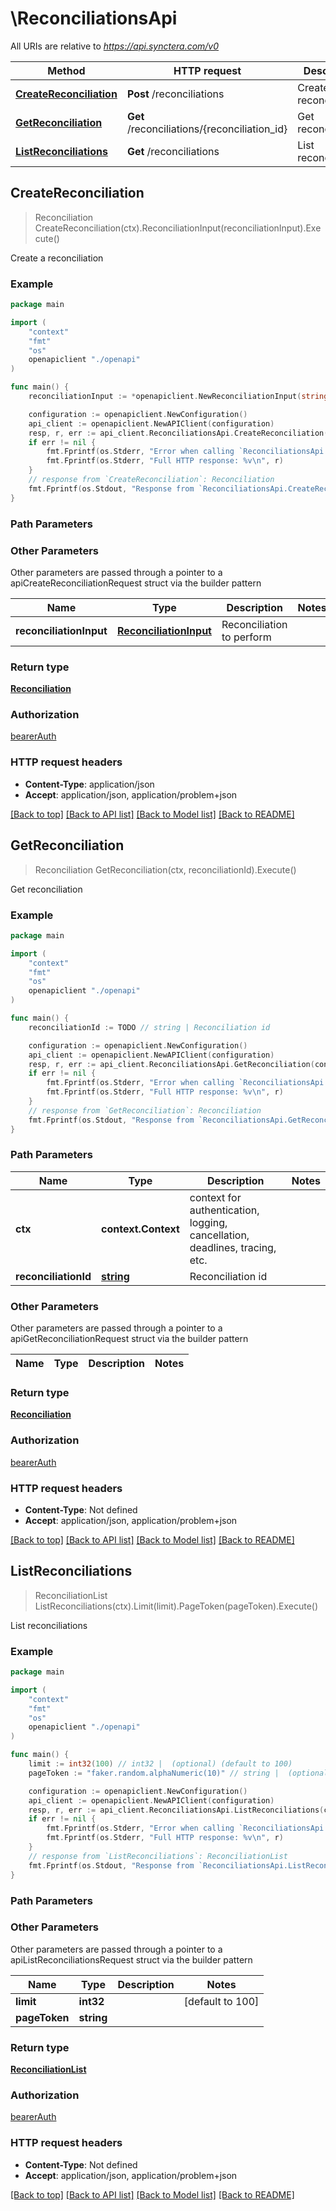 # \ReconciliationsApi

All URIs are relative to *https://api.synctera.com/v0*

Method | HTTP request | Description
------------- | ------------- | -------------
[**CreateReconciliation**](ReconciliationsApi.md#CreateReconciliation) | **Post** /reconciliations | Create a reconciliation
[**GetReconciliation**](ReconciliationsApi.md#GetReconciliation) | **Get** /reconciliations/{reconciliation_id} | Get reconciliation
[**ListReconciliations**](ReconciliationsApi.md#ListReconciliations) | **Get** /reconciliations | List reconciliations



## CreateReconciliation

> Reconciliation CreateReconciliation(ctx).ReconciliationInput(reconciliationInput).Execute()

Create a reconciliation



### Example

```go
package main

import (
    "context"
    "fmt"
    "os"
    openapiclient "./openapi"
)

func main() {
    reconciliationInput := *openapiclient.NewReconciliationInput(string(123), "faker.random.alphaNumeric(14)") // ReconciliationInput | Reconciliation to perform (optional)

    configuration := openapiclient.NewConfiguration()
    api_client := openapiclient.NewAPIClient(configuration)
    resp, r, err := api_client.ReconciliationsApi.CreateReconciliation(context.Background()).ReconciliationInput(reconciliationInput).Execute()
    if err != nil {
        fmt.Fprintf(os.Stderr, "Error when calling `ReconciliationsApi.CreateReconciliation``: %v\n", err)
        fmt.Fprintf(os.Stderr, "Full HTTP response: %v\n", r)
    }
    // response from `CreateReconciliation`: Reconciliation
    fmt.Fprintf(os.Stdout, "Response from `ReconciliationsApi.CreateReconciliation`: %v\n", resp)
}
```

### Path Parameters



### Other Parameters

Other parameters are passed through a pointer to a apiCreateReconciliationRequest struct via the builder pattern


Name | Type | Description  | Notes
------------- | ------------- | ------------- | -------------
 **reconciliationInput** | [**ReconciliationInput**](ReconciliationInput.md) | Reconciliation to perform | 

### Return type

[**Reconciliation**](Reconciliation.md)

### Authorization

[bearerAuth](../README.md#bearerAuth)

### HTTP request headers

- **Content-Type**: application/json
- **Accept**: application/json, application/problem+json

[[Back to top]](#) [[Back to API list]](../README.md#documentation-for-api-endpoints)
[[Back to Model list]](../README.md#documentation-for-models)
[[Back to README]](../README.md)


## GetReconciliation

> Reconciliation GetReconciliation(ctx, reconciliationId).Execute()

Get reconciliation



### Example

```go
package main

import (
    "context"
    "fmt"
    "os"
    openapiclient "./openapi"
)

func main() {
    reconciliationId := TODO // string | Reconciliation id

    configuration := openapiclient.NewConfiguration()
    api_client := openapiclient.NewAPIClient(configuration)
    resp, r, err := api_client.ReconciliationsApi.GetReconciliation(context.Background(), reconciliationId).Execute()
    if err != nil {
        fmt.Fprintf(os.Stderr, "Error when calling `ReconciliationsApi.GetReconciliation``: %v\n", err)
        fmt.Fprintf(os.Stderr, "Full HTTP response: %v\n", r)
    }
    // response from `GetReconciliation`: Reconciliation
    fmt.Fprintf(os.Stdout, "Response from `ReconciliationsApi.GetReconciliation`: %v\n", resp)
}
```

### Path Parameters


Name | Type | Description  | Notes
------------- | ------------- | ------------- | -------------
**ctx** | **context.Context** | context for authentication, logging, cancellation, deadlines, tracing, etc.
**reconciliationId** | [**string**](.md) | Reconciliation id | 

### Other Parameters

Other parameters are passed through a pointer to a apiGetReconciliationRequest struct via the builder pattern


Name | Type | Description  | Notes
------------- | ------------- | ------------- | -------------


### Return type

[**Reconciliation**](Reconciliation.md)

### Authorization

[bearerAuth](../README.md#bearerAuth)

### HTTP request headers

- **Content-Type**: Not defined
- **Accept**: application/json, application/problem+json

[[Back to top]](#) [[Back to API list]](../README.md#documentation-for-api-endpoints)
[[Back to Model list]](../README.md#documentation-for-models)
[[Back to README]](../README.md)


## ListReconciliations

> ReconciliationList ListReconciliations(ctx).Limit(limit).PageToken(pageToken).Execute()

List reconciliations



### Example

```go
package main

import (
    "context"
    "fmt"
    "os"
    openapiclient "./openapi"
)

func main() {
    limit := int32(100) // int32 |  (optional) (default to 100)
    pageToken := "faker.random.alphaNumeric(10)" // string |  (optional)

    configuration := openapiclient.NewConfiguration()
    api_client := openapiclient.NewAPIClient(configuration)
    resp, r, err := api_client.ReconciliationsApi.ListReconciliations(context.Background()).Limit(limit).PageToken(pageToken).Execute()
    if err != nil {
        fmt.Fprintf(os.Stderr, "Error when calling `ReconciliationsApi.ListReconciliations``: %v\n", err)
        fmt.Fprintf(os.Stderr, "Full HTTP response: %v\n", r)
    }
    // response from `ListReconciliations`: ReconciliationList
    fmt.Fprintf(os.Stdout, "Response from `ReconciliationsApi.ListReconciliations`: %v\n", resp)
}
```

### Path Parameters



### Other Parameters

Other parameters are passed through a pointer to a apiListReconciliationsRequest struct via the builder pattern


Name | Type | Description  | Notes
------------- | ------------- | ------------- | -------------
 **limit** | **int32** |  | [default to 100]
 **pageToken** | **string** |  | 

### Return type

[**ReconciliationList**](ReconciliationList.md)

### Authorization

[bearerAuth](../README.md#bearerAuth)

### HTTP request headers

- **Content-Type**: Not defined
- **Accept**: application/json, application/problem+json

[[Back to top]](#) [[Back to API list]](../README.md#documentation-for-api-endpoints)
[[Back to Model list]](../README.md#documentation-for-models)
[[Back to README]](../README.md)

